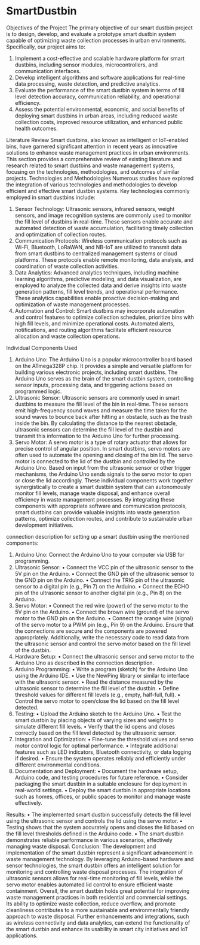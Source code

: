 # SmartDustbin

Objectives of the Project
The primary objective of our smart dustbin project is to design, develop, and evaluate a prototype smart dustbin system capable of optimizing waste collection processes in urban environments. Specifically, our project aims to:
1.	Implement a cost-effective and scalable hardware platform for smart dustbins, including sensor modules, microcontrollers, and communication interfaces.
2.	Develop intelligent algorithms and software applications for real-time data processing, waste detection, and predictive analytics.
3.	Evaluate the performance of the smart dustbin system in terms of fill level detection accuracy, communication reliability, and operational efficiency.
4.	Assess the potential environmental, economic, and social benefits of deploying smart dustbins in urban areas, including reduced waste collection costs, improved resource utilization, and enhanced public health outcomes.

Literature Review
Smart dustbins, also known as intelligent or IoT-enabled bins, have garnered significant attention in recent years as innovative solutions to enhance waste management practices in urban environments. This section provides a comprehensive review of existing literature and research related to smart dustbins and waste management systems, focusing on the technologies, methodologies, and outcomes of similar projects.
Technologies and Methodologies
Numerous studies have explored the integration of various technologies and methodologies to develop efficient and effective smart dustbin systems. Key technologies commonly employed in smart dustbins include:
1.	Sensor Technology: Ultrasonic sensors, infrared sensors, weight sensors, and image recognition systems are commonly used to monitor the fill level of dustbins in real-time. These sensors enable accurate and automated detection of waste accumulation, facilitating timely collection and optimization of collection routes.
2.	Communication Protocols: Wireless communication protocols such as Wi-Fi, Bluetooth, LoRaWAN, and NB-IoT are utilized to transmit data from smart dustbins to centralized management systems or cloud platforms. These protocols enable remote monitoring, data analysis, and coordination of waste collection activities.
3.	Data Analytics: Advanced analytics techniques, including machine learning algorithms, predictive modeling, and data visualization, are employed to analyze the collected data and derive insights into waste generation patterns, fill level trends, and operational performance. These analytics capabilities enable proactive decision-making and optimization of waste management processes.
4.	Automation and Control: Smart dustbins may incorporate automation and control features to optimize collection schedules, prioritize bins with high fill levels, and minimize operational costs. Automated alerts, notifications, and routing algorithms facilitate efficient resource allocation and waste collection operations.


Individual Components Used
1.	Arduino Uno: The Arduino Uno is a popular microcontroller board based on the ATmega328P chip. It provides a simple and versatile platform for building various electronic projects, including smart dustbins. The Arduino Uno serves as the brain of the smart dustbin system, controlling sensor inputs, processing data, and triggering actions based on programmed logic.
2.	Ultrasonic Sensor: Ultrasonic sensors are commonly used in smart dustbins to measure the fill level of the bin in real-time. These sensors emit high-frequency sound waves and measure the time taken for the sound waves to bounce back after hitting an obstacle, such as the trash inside the bin. By calculating the distance to the nearest obstacle, ultrasonic sensors can determine the fill level of the dustbin and transmit this information to the Arduino Uno for further processing.
3.	Servo Motor: A servo motor is a type of rotary actuator that allows for precise control of angular position. In smart dustbins, servo motors are often used to automate the opening and closing of the bin lid. The servo motor is connected to the lid of the dustbin and controlled by the Arduino Uno. Based on input from the ultrasonic sensor or other trigger mechanisms, the Arduino Uno sends signals to the servo motor to open or close the lid accordingly.
These individual components work together synergistically to create a smart dustbin system that can autonomously monitor fill levels, manage waste disposal, and enhance overall efficiency in waste management processes. By integrating these components with appropriate software and communication protocols, smart dustbins can provide valuable insights into waste generation patterns, optimize collection routes, and contribute to sustainable urban development initiatives.






 


connection description for setting up a smart dustbin using the mentioned components:
1.	Arduino Uno: Connect the Arduino Uno to your computer via USB for programming.
2.	Ultrasonic Sensor:
•	Connect the VCC pin of the ultrasonic sensor to the 5V pin on the Arduino.
•	Connect the GND pin of the ultrasonic sensor to the GND pin on the Arduino.
•	Connect the TRIG pin of the ultrasonic sensor to a digital pin (e.g., Pin 7) on the Arduino.
•	Connect the ECHO pin of the ultrasonic sensor to another digital pin (e.g., Pin 8) on the Arduino.
3.	Servo Motor:
•	Connect the red wire (power) of the servo motor to the 5V pin on the Arduino.
•	Connect the brown wire (ground) of the servo motor to the GND pin on the Arduino.
•	Connect the orange wire (signal) of the servo motor to a PWM pin (e.g., Pin 9) on the Arduino.
Ensure that the connections are secure and the components are powered appropriately. Additionally, write the necessary code to read data from the ultrasonic sensor and control the servo motor based on the fill level of the dustbin.
1.	Hardware Setup:
•	Connect the ultrasonic sensor and servo motor to the Arduino Uno as described in the connection description.
2.	Arduino Programming:
•	Write a program (sketch) for the Arduino Uno using the Arduino IDE.
•	Use the NewPing library or similar to interface with the ultrasonic sensor.
•	Read the distance measured by the ultrasonic sensor to determine the fill level of the dustbin.
•	Define threshold values for different fill levels (e.g., empty, half-full, full).
•	Control the servo motor to open/close the lid based on the fill level detected.
3.	Testing:
•	Upload the Arduino sketch to the Arduino Uno.
•	Test the smart dustbin by placing objects of varying sizes and weights to simulate different fill levels.
•	Verify that the lid opens and closes correctly based on the fill level detected by the ultrasonic sensor.
4.	Integration and Optimization:
•	Fine-tune the threshold values and servo motor control logic for optimal performance.
•	Integrate additional features such as LED indicators, Bluetooth connectivity, or data logging if desired.
•	Ensure the system operates reliably and efficiently under different environmental conditions.
5.	Documentation and Deployment:
•	Document the hardware setup, Arduino code, and testing procedures for future reference.
•	Consider packaging the smart dustbin in a suitable enclosure for deployment in real-world settings.
•	Deploy the smart dustbin in appropriate locations such as homes, offices, or public spaces to monitor and manage waste effectively.

Results:
•	The implemented smart dustbin successfully detects the fill level using the ultrasonic sensor and controls the lid using the servo motor.
•	Testing shows that the system accurately opens and closes the lid based on the fill level thresholds defined in the Arduino code.
•	The smart dustbin demonstrates reliable performance in various scenarios, effectively managing waste disposal.
Conclusion: The development and implementation of the smart dustbin represent a significant advancement in waste management technology. By leveraging Arduino-based hardware and sensor technologies, the smart dustbin offers an intelligent solution for monitoring and controlling waste disposal processes. The integration of ultrasonic sensors allows for real-time monitoring of fill levels, while the servo motor enables automated lid control to ensure efficient waste containment.
Overall, the smart dustbin holds great potential for improving waste management practices in both residential and commercial settings. Its ability to optimize waste collection, reduce overflow, and promote cleanliness contributes to a more sustainable and environmentally friendly approach to waste disposal. Further enhancements and integrations, such as wireless connectivity and data analytics, can extend the functionality of the smart dustbin and enhance its usability in smart city initiatives and IoT applications.


